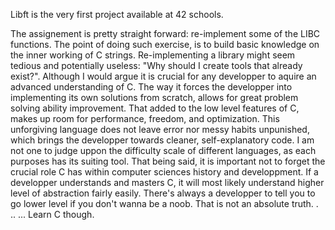 Libft is the very first project available at 42 schools.

  The assignement is pretty straight forward: re-implement some of the LIBC functions. 
The point of doing such exercise, is to build basic knowledge on the inner working of C strings.
Re-implementing a library might seem tedious and potentially useless: "Why should I create tools that already exist?". 
Although I would argue it is crucial for any developper to aquire an advanced understanding of C. 
The way it forces the developper into implementing its own solutions from scratch, allows for great problem solving ability improvement. That added to the low level features of C, makes up room for performance, freedom, and optimization.
This unforgiving language does not leave error nor messy habits unpunished, which brings the developper towards cleaner, self-explanatory code.
I am not one to judge uppon the difficulty scale of different languages, as each purposes has its suiting tool. 
That being said, it is important not to forget the crucial role C has within computer sciences history and developpment. 
If a developper understands and masters C, it will most likely understand higher level of abstraction fairly easily.
There's always a developper to tell you to go lower level if you don't wanna be a noob. That is not an absolute truth.
.
..
...
Learn C though.
